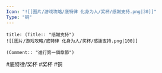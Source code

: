 ```yaml
---
Icon: "![[图片/游戏攻略/底特律 化身为人/奖杯/感謝支持.png|30]]"
Type: "铜"
---
```

```ad-common-bronze-trophy
title: (Title:: "感謝支持")
![[图片/游戏攻略/底特律 化身为人/奖杯/感謝支持.png|100]]

(Comment:: "進行第一個章節")
```

#底特律/奖杯 #奖杯 #铜
